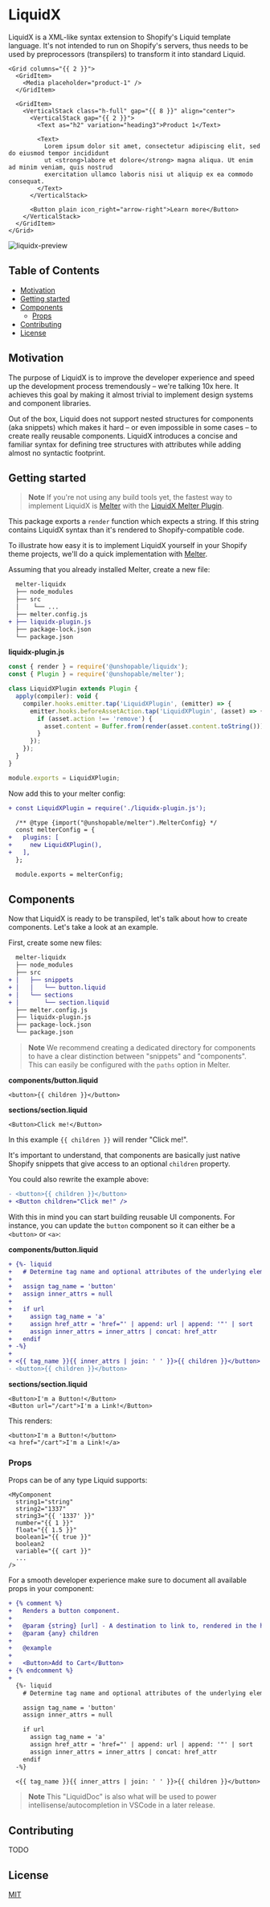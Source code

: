 # LiquidX

LiquidX is a XML-like syntax extension to Shopify's Liquid template language. It's not intended to run on Shopify's servers, thus needs to be used by preprocessors (transpilers) to transform it into standard Liquid.

```liquid
<Grid columns="{{ 2 }}">
  <GridItem>
    <Media placeholder="product-1" />
  </GridItem>

  <GridItem>
    <VerticalStack class="h-full" gap="{{ 8 }}" align="center">
      <VerticalStack gap="{{ 2 }}">
        <Text as="h2" variation="heading3">Product 1</Text>

        <Text>
          Lorem ipsum dolor sit amet, consectetur adipiscing elit, sed do eiusmod tempor incididunt
          ut <strong>labore et dolore</strong> magna aliqua. Ut enim ad minim veniam, quis nostrud
          exercitation ullamco laboris nisi ut aliquip ex ea commodo consequat.
        </Text>
      </VerticalStack>

      <Button plain icon_right="arrow-right">Learn more</Button>
    </VerticalStack>
  </GridItem>
</Grid>
```

![liquidx-preview](https://github.com/unshopable/liquidx/assets/64148345/62a10849-7335-4f97-8968-f1cb013ce58c)

## Table of Contents

- [Motivation](#motivation)
- [Getting started](#getting-started)
- [Components](#components)
  - [Props](#props)
- [Contributing](#contributing)
- [License](#license)

## Motivation

The purpose of LiquidX is to improve the developer experience and speed up the development process tremendously – we're talking 10x here. It achieves this goal by making it almost trivial to implement design systems and component libraries.

Out of the box, Liquid does not support nested structures for components (aka snippets) which makes it hard – or even impossible in some cases – to create really reusable components. LiquidX introduces a concise and familiar syntax for defining tree structures with attributes while adding almost no syntactic footprint.

## Getting started

> **Note**
> If you're not using any build tools yet, the fastest way to implement LiquidX is [Melter](https://github.com/unshopable/melter) with the [LiquidX Melter Plugin](https://github.com/unshopable/melter-plugin-liquidx).

This package exports a `render` function which expects a string. If this string contains LiquidX syntax than it's rendered to Shopify-compatible code.

To illustrate how easy it is to implement LiquidX yourself in your Shopify theme projects, we'll do a quick implementation with [Melter](https://github.com/unshopable/melter).

Assuming that you already installed Melter, create a new file:

```diff
  melter-liquidx
  ├── node_modules
  ├── src
  │    └── ...
  ├── melter.config.js
+ ├── liquidx-plugin.js
  ├── package-lock.json
  └── package.json
```

**liquidx-plugin.js**

```js
const { render } = require('@unshopable/liquidx');
const { Plugin } = require('@unshopable/melter');

class LiquidXPlugin extends Plugin {
  apply(compiler): void {
    compiler.hooks.emitter.tap('LiquidXPlugin', (emitter) => {
      emitter.hooks.beforeAssetAction.tap('LiquidXPlugin', (asset) => {
        if (asset.action !== 'remove') {
          asset.content = Buffer.from(render(asset.content.toString()));
        }
      });
    });
  }
}

module.exports = LiquidXPlugin;
```

Now add this to your melter config:

```diff
+ const LiquidXPlugin = require('./liquidx-plugin.js');

  /** @type {import("@unshopable/melter").MelterConfig} */
  const melterConfig = {
+   plugins: [
+     new LiquidXPlugin(),
+   ],
  };

  module.exports = melterConfig;
```

## Components

Now that LiquidX is ready to be transpiled, let's talk about how to create components. Let's take a look at an example.

First, create some new files:

```diff
  melter-liquidx
  ├── node_modules
  ├── src
+ │   ├── snippets
+ │   │   └── button.liquid
+ │   └── sections
+ │       └── section.liquid
  ├── melter.config.js
  ├── liquidx-plugin.js
  ├── package-lock.json
  └── package.json
```

> **Note**
> We recommend creating a dedicated directory for components to have a clear distinction between "snippets" and "components". This can easily be configured with the `paths` option in Melter.

**components/button.liquid**

```liquid
<button>{{ children }}</button>
```

**sections/section.liquid**

```liquid
<Button>Click me!</Button>
```

In this example `{{ children }}` will render "Click me!".

It's important to understand, that components are basically just native Shopify snippets that give access to an optional `children` property.

You could also rewrite the example above:

```diff
- <button>{{ children }}</button>
+ <Button children="Click me!" />
```

With this in mind you can start building reusable UI components. For instance, you can update the `button` component so it can either be a `<button>` or `<a>`:

**components/button.liquid**

```diff
+ {%- liquid
+   # Determine tag name and optional attributes of the underlying element (button or anchor).
+
+   assign tag_name = 'button'
+   assign inner_attrs = null
+
+   if url
+     assign tag_name = 'a'
+     assign href_attr = 'href="' | append: url | append: '"' | sort
+     assign inner_attrs = inner_attrs | concat: href_attr
+   endif
+ -%}
+
+ <{{ tag_name }}{{ inner_attrs | join: ' ' }}>{{ children }}</button>
- <button>{{ children }}</button>
```

**sections/section.liquid**

```liquid
<Button>I'm a Button!</Button>
<Button url="/cart">I'm a Link!</Button>
```

This renders:

```liquid
<button>I'm a Button!</button>
<a href="/cart">I'm a Link!</a>
```

### Props

Props can be of any type Liquid supports:

```liquid
<MyComponent
  string1="string"
  string2="1337"
  string3="{{ '1337' }}"
  number="{{ 1 }}"
  float="{{ 1.5 }}"
  boolean1="{{ true }}"
  boolean2
  variable="{{ cart }}"
  ...
/>
```

For a smooth developer experience make sure to document all available props in your component:

```diff
+ {% comment %}
+   Renders a button component.
+
+   @param {string} [url] - A destination to link to, rendered in the href attribute of a link.
+   @param {any} children
+
+   @example
+
+   <Button>Add to Cart</Button>
+ {% endcomment %}
+
  {%- liquid
    # Determine tag name and optional attributes of the underlying element (button or anchor).

    assign tag_name = 'button'
    assign inner_attrs = null

    if url
      assign tag_name = 'a'
      assign href_attr = 'href="' | append: url | append: '"' | sort
      assign inner_attrs = inner_attrs | concat: href_attr
    endif
  -%}

  <{{ tag_name }}{{ inner_attrs | join: ' ' }}>{{ children }}</button>
```

> **Note**
> This "LiquidDoc" is also what will be used to power intellisense/autocompletion in VSCode in a later release.

## Contributing

TODO

## License

[MIT](LICENSE)
